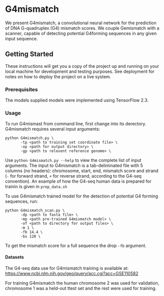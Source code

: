 # G4mismatch

We present G4mismatch, a convolutional neural network for the prediction of DNA G-quadruplex (G4) mismatch scores. We couple Gemismatch with a scanner, capable of detecting potential G4forming sequences in any given input sequence.

## Getting Started

These instructions will get you a copy of the project up and running on your local machine for development and testing purposes. See deployment for notes on how to deploy the project on a live system.

### Prerequisites

The models supplied models were implemented using TensorFlow 2.3.

### Usage

To run G4mismast from command line, first change into its derectory.
G4mismatch requires several input arguments:
```
python G4mismatch.py \
       -tp <path to training set coordinate file> \
       -op <path for output directory> \
       -gp <path to relevent reference genome> \
```
Use `python G4mismatch.py --help` to view the complete list of input arguments.
The input to G4mismatch is a tab-deliminated file with 5 columns (no headers): chromosome, start, end, mismatch score and strand (`-` for forward strand, `+` for reverse strand, according to the G4-seq convention). An example of how the G4-seq human data is prepared for trainin is given in `prep_data.sh`

To use G4mismatch trained model for the detection of potential G4 forming sequences, run:
```
python G4mismatch_scan.py \
       -dp <path to fasta file> \
       -mp <path pre-trained G4mismatch model> \
       -of <path to directory for output files> \
       -m 1 \
       -fb 14.4 \
       -bs 128 \
```
To get the mismatch score for a full sequence the drop `-fb` argument.

<!--
#### Arguments
| Argument | Short hand | Description|
| ------------- | ------------- | -------------- |
| --g4mm_model | -gm | Denotes the G4mismatch method you would like to explore: <br> <li>`WG` - for whole genome models </li> <br> <li>`PQ` - for PQ models</li> |
| --use | -u |Denotes your use:<br> <li>`train` - for training a new model </li> <br> <li>`test` - for testing data with existing models</li> <br> <li>`cv` - k-fold cross validation (available for `PQ`) </li> |
| --input | -i  | Path to the input file you want to process. <br> `WG` accepts bed files with an additional fifth binary column, where 0 indicates forward strand and 1 is the forward strand, and fasta files.<br>`PQ` accepts csv files generated with `prepPQ.py` (coming soon). The pq_sample folder contains csv files with of PQs with 50nt flanks on each side generated from the G4-seq dataset.|
| --model_feat | -mf  | G4mismatch-PQ, has several stuctures, that differ from each othe in the way they accept the input. This argument denotes whis of these models you would like to explore.<br> <li>`base` - raw input sequence with concatinated flanks on each side. </li> <br> <li>`split` - the sequence and its flanks are used as separate inputs to the model</li> <br> <li>`split_numloop` - `split` input with an additional integer indicating the number of loops</li><br> <li>`split_looplen` - `split` input with an additional vector length of each loop</li>|
| --stabilizer | -s |Denotes one of two stabilizers used to generate the data G4mismatch midels were trained on:<br> <li>`K` </li> <br> <li>`PDS`</li><br>Default choice is `K` .|
| --flank | -f |Denotes the length of the flanks on each side of the processed sequence. Originally the G4mismatch models were trained with flank sizes of 0, 50, 100 and 150, but you're free to choose any size you prefer. Note that existing models can not process sequences larger then their original input size, these sequences will be dropped. Smaller sequences will be padded with zeros.<br> Default value is 100|
| --genome_path | -g |If a bed file is provided, G4mismatch requires a path to the genome assembly in order to extract the sequences. Note that Gemismatch requires that all the chromosomes will be in the same fasta file, where each chromosome begins with the header: `>chr<chromosome name>`.|
| --epochs | -e |Number of training epochs. Default value is 50.|
| --batch_size | -bs |Size of training batch.|
| --use_generator | -ug |Boolean indicating if a generator is to be used for training whole-genome models. Reccomended for very large datasets and available only for bed input. Default is set to False|
| --workers | -w |Maximum number of processes to spin when the generator is used.|
| --queue | -q |Maximum queue size when genrator is used.|
| --scores | -sc |Path to sequence scores, required for fasta input in train mode. For each sequence in the fasta file, this file should contain one value per line.|
| --othe_model | -om | Path to a trained model for test mode. Proved this argument if you wish to use a model defferent from the ones already provided.|
| --fold_num | -fn | Number of folds to be processed in k-folds cross-validation.|
| --get_history | -gh | If you wish to obtain the training history, provide a path to the destination folder. The file will be saved there under `history.pkl`.|
| --get_cv_preds | -gcp | If you wish to obtain the predictions made for each fold in the cross-validation mode, provide a path to the destination folder. The files will be saved there under `pq_scores_<fold number>.pkl`.|

-->

#### Datasets

The G4-seq data use for G4mismatch training is available at: https://www.ncbi.nlm.nih.gov/geo/query/acc.cgi?acc=GSE110582

For training G4mismatch the human chromosome 2 was used for validation, chromosome 1 was a held-out ttest set and the rest were used for training.

<!--
| Argument | Short hand | Description|
| ------------- | ------------- | -------------- |
| --input | -i  | Path to the input file you want to process. Your input file may be a bed file with chrom, chromStart and chromEnd columns and an optional strand and (required for testing and cross validation) score column, or you may provide a fasta file with the sequences.|
| --generate | -g  | If set to `True` (default) the code file look for all the PQ sequences in the desired genome assemble, otherwise the code will generate just process the input sequences.|
| --flank | -f |Denotes the length of the flanks on each side of the processed sequence. Originally the G4mismatch models were trained with flank sizes of 0, 50, 100 and 150, but you're free to choose any size you prefer. Note that existing models can not process sequences larger then their original input size, these sequences will be dropped. Smaller sequences will be padded with zeros.<br> Default value is 50.|
| --regular_expression | -r |Denotes the regular expression representing the PQ sequences.<br> Default value is `(G{3,}[ACGTN]{1,12}){3,}G{3,}`.|
| --filter_flanks | -ff |If set to `True` (default) samples containing PQs in the flanking sequences will be filtered out. |
| --genome_path | -gen |Path to the desired genome assembly file. Required for working with bed files. Note that `prepPQ.py` requires that for all the chromosomes to be concentrated in one fasta file, where each chromosome begins with the header: `>chr<chromosome name>`.|
| --number_of_jobs | -nj | Number of parallel threads executing PQ search. Default is set to 1.|
| --output_file | -o  | Name of the output file.|
| --scores | -sc |Path to sequence scores for fasta input. For each sequence in the fasta file, this file should contain one value per line.|

-->
<!--
### Break down into end to end tests

Explain what these tests test and why

```
Give an example
```

### And coding style tests

Explain what these tests test and why

```
Give an example
```

## Deployment

Add additional notes about how to deploy this on a live system

## Built With

* [Dropwizard](http://www.dropwizard.io/1.0.2/docs/) - The web framework used
* [Maven](https://maven.apache.org/) - Dependency Management
* [ROME](https://rometools.github.io/rome/) - Used to generate RSS Feeds

## Contributing

Please read [CONTRIBUTING.md](https://gist.github.com/PurpleBooth/b24679402957c63ec426) for details on our code of conduct, and the process for submitting pull requests to us.

## Versioning

We use [SemVer](http://semver.org/) for versioning. For the versions available, see the [tags on this repository](https://github.com/your/project/tags). 

## Authors

* **Billie Thompson** - *Initial work* - [PurpleBooth](https://github.com/PurpleBooth)

See also the list of [contributors](https://github.com/your/project/contributors) who participated in this project.

## License

This project is licensed under the MIT License - see the [LICENSE.md](LICENSE.md) file for details

## Acknowledgments

* Hat tip to anyone whose code was used
* Inspiration
* etc
-->
